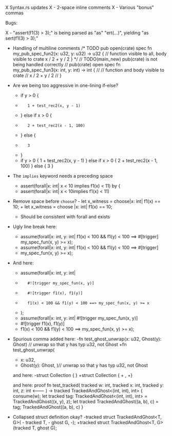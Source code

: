 X Syntax.rs updates
X - 2-space inline comments
X - Various "bonus" commas


Bugs:

X - "assert(f1(3) > 3);" is being parsed as "as" "ert(...)", yielding "as sert(f1(3) > 3);"

- Handling of multiline comments
    /* TODO
    pub open(crate) spec fn my_pub_spec_fun2(x: u32, y: u32) -> u32 {
        // function visible to all, body visible to crate
        x / 2 + y / 2
    }
    */
    // TODO(main_new) pub(crate) is not being handled correctly
    // pub(crate) open spec fn my_pub_spec_fun3(x: int, y: int) -> int {
    //     // function and body visible to crate
    //     x / 2 + y / 2
    // }

- Are we being too aggressive in one-lining if-else?
    -    if y > 0 {
    -        1 + test_rec2(x, y - 1)
    -    } else if x > 0 {
    -        2 + test_rec2(x - 1, 100)
    -    } else {
    -        3
    -    }
    +    if y > 0 { 1 + test_rec2(x, y - 1) } else if x > 0 { 2 + test_rec2(x - 1, 100) } else { 3 }

- The `implies` keyword needs a preceding space
    -    assert(forall|x: int| x < 10 implies f1(x) < 11) by {
    +    assert(forall|x: int| x < 10implies f1(x) < 11)

- Remove space before `choose`?
      -        let x_witness = choose|x: int| f1(x) == 10;
      +        let x_witness = choose |x: int| f1(x) == 10;
  - Should be consistent with forall and exists


- Ugly line break here:
    -    assume(forall|x: int, y: int| f1(x) < 100 && f1(y) < 100 ==> #[trigger] my_spec_fun(x, y) >= x);
    +    assume(forall|x: int, y: int| f1(x) < 100 && f1(y) < 100 ==> #[trigger]
    +    my_spec_fun(x, y) >= x);

- And here:
    -    assume(forall|x: int, y: int|
    -        #![trigger my_spec_fun(x, y)]
    -        #![trigger f1(x), f1(y)]
    -        f1(x) < 100 && f1(y) < 100 ==> my_spec_fun(x, y) >= x
    -    );
    +    assume(forall|x: int, y: int| #![trigger my_spec_fun(x, y)]
    +    #![trigger f1(x), f1(y)]
    +    f1(x) < 100 && f1(y) < 100 ==> my_spec_fun(x, y) >= x);

- Spurious comma added here:
    -fn test_ghost_unwrap(x: u32, Ghost(y): Ghost<u32>) // unwrap so that y has typ u32, not Ghost<u32>
    +fn test_ghost_unwrap(
    +    x: u32,
    +    Ghost(y): Ghost<u32>,  )// unwrap so that y has typ u32, not Ghost<u32>


   and here:
      -struct Collection { }
      +struct Collection {
      +    ,
      +}

    and here:
        proof fn test_tracked(
            tracked w: int,
            tracked x: int,
            tracked y: int,
            z: int          <---
        ) -> tracked TrackedAndGhost<(int, int), int> {
            consume(w);
            let tracked tag: TrackedAndGhost<(int, int), int> = TrackedAndGhost((x, y), z);
            let tracked TrackedAndGhost((a, b), c) = tag;
            TrackedAndGhost((a, b), c)
        }


- Collapsed struct definition okay?
        -tracked struct TrackedAndGhost<T, G>(
        -    tracked T,
        -    ghost G,
        -);
        +tracked struct TrackedAndGhost<T, G>(tracked T, ghost G);
